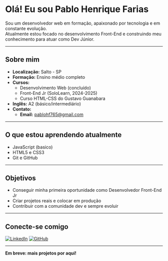 # Olá! Eu sou Pablo Henrique Farias

Sou um desenvolvedor web em formação, apaixonado por tecnologia e em constante evolução.  
Atualmente estou focado no desenvolvimento Front-End e construindo meu conhecimento para atuar como Dev Júnior.

---

## Sobre mim

- **Localização:** Salto - SP  
- **Formação:** Ensino médio completo  
- **Cursos:**  
  - Desenvolvimento Web (concluído)  
  - Front-End Jr (SoloLearn, 2024-2025)  
  - Curso HTML-CSS do Gustavo Guanabara  
- **Inglês:** A2 (básico/intermediário)  
- **Contato:**  
  - **Email:** pablohf765@gmail.com  

---

## O que estou aprendendo atualmente

- JavaScript (basico)
- HTML5 e CSS3
- Git e GitHub

---

## Objetivos

- Conseguir minha primeira oportunidade como Desenvolvedor Front-End Jr  
- Criar projetos reais e colocar em produção  
- Contribuir com a comunidade dev e sempre evoluir  

---

## Conecte-se comigo

[![LinkedIn](https://img.shields.io/badge/LinkedIn-blue?style=for-the-badge&logo=linkedin&logoColor=white)](https://linkedin.com/in/seu-usuario-aqui)
[![GitHub](https://img.shields.io/badge/GitHub-000?style=for-the-badge&logo=github&logoColor=white)](https://github.com/seu-usuario-aqui)

---

**Em breve: mais projetos por aqui!**
